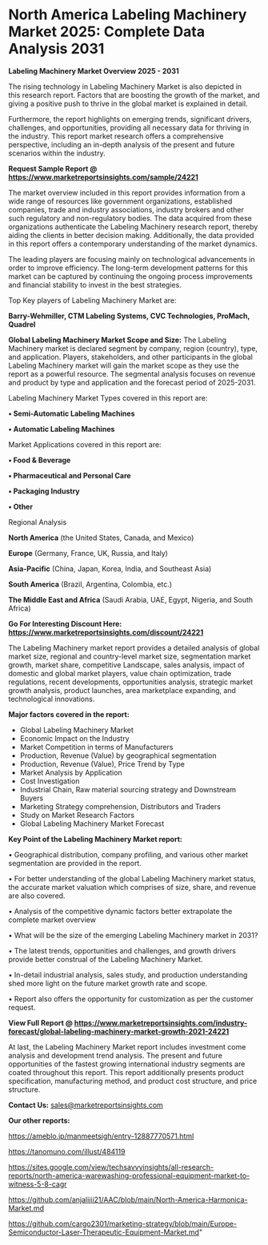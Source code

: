 # North America Labeling Machinery Market 2025: Complete Data Analysis 2031

<Strong> Labeling Machinery Market Overview 2025 - 2031</strong>

The rising technology in Labeling Machinery Market is also depicted in this research report. Factors that are boosting the growth of the market, and giving a positive push to thrive in the global market is explained in detail.

Furthermore, the report highlights on emerging trends, significant drivers, challenges, and opportunities, providing all necessary data for thriving in the industry. This report market research offers a comprehensive perspective, including an in-depth analysis of the present and future scenarios within the industry.

<strong>Request Sample Report @ <a href=https://www.marketreportsinsights.com/sample/24221>https://www.marketreportsinsights.com/sample/24221</a></strong>

The market overview included in this report provides information from a wide range of resources like government organizations, established companies, trade and industry associations, industry brokers and other such regulatory and non-regulatory bodies. The data acquired from these organizations authenticate the Labeling Machinery research report, thereby aiding the clients in better decision making. Additionally, the data provided in this report offers a contemporary understanding of the market dynamics.

The leading players are focusing mainly on technological advancements in order to improve efficiency. The long-term development patterns for this market can be captured by continuing the ongoing process improvements and financial stability to invest in the best strategies.

Top Key players of Labeling Machinery Market are:

<strong>Barry-Wehmiller, CTM Labeling Systems, CVC Technologies, ProMach, Quadrel</strong>

<strong><b>Global Labeling Machinery Market Scope and Size:</b></strong>
The Labeling Machinery market is declared segment by company, region (country), type, and application. Players, stakeholders, and other participants in the global Labeling Machinery market will gain the market scope as they use the report as a powerful resource. The segmental analysis focuses on revenue and product by type and application and the forecast period of 2025-2031.

Labeling Machinery Market Types covered in this report are:

<strong>• Semi-Automatic Labeling Machines

• Automatic Labeling Machines</strong>

Market Applications covered in this report are:

<strong>• Food & Beverage

• Pharmaceutical and Personal Care

• Packaging Industry

• Other</strong> 

Regional Analysis

<strong>North America</strong> (the United States, Canada, and Mexico)

<strong>Europe</strong> (Germany, France, UK, Russia, and Italy)

<strong>Asia-Pacific</strong> (China, Japan, Korea, India, and Southeast Asia)

<strong>South America</strong> (Brazil, Argentina, Colombia, etc.)

<strong>The Middle East and Africa</strong> (Saudi Arabia, UAE, Egypt, Nigeria, and South Africa)

<strong>Go For Interesting Discount Here: <a href=https://www.marketreportsinsights.com/discount/24221>https://www.marketreportsinsights.com/discount/24221</a></strong>

The Labeling Machinery market report provides a detailed analysis of global market size, regional and country-level market size, segmentation market growth, market share, competitive Landscape, sales analysis, impact of domestic and global market players, value chain optimization, trade regulations, recent developments, opportunities analysis, strategic market growth analysis, product launches, area marketplace expanding, and technological innovations.

<strong><b>Major factors covered in the report:</b></strong>
<ul>
  <li>Global Labeling Machinery Market </li>
  <li>Economic Impact on the Industry</li>
  <li>Market Competition in terms of Manufacturers</li>
  <li>Production, Revenue (Value) by geographical segmentation</li>
  <li>Production, Revenue (Value), Price Trend by Type</li>
  <li>Market Analysis by Application</li>
  <li>Cost Investigation</li>
  <li>Industrial Chain, Raw material sourcing strategy and Downstream Buyers</li>
  <li>Marketing Strategy comprehension, Distributors and Traders</li>
  <li>Study on Market Research Factors</li>
  <li>Global Labeling Machinery Market Forecast</li>
</ul>

<strong><b>Key Point of the Labeling Machinery Market report:</b></strong>

• Geographical distribution, company profiling, and various other market segmentation are provided in the report.

• For better understanding of the global Labeling Machinery market status, the accurate market valuation which comprises of size, share, and revenue are also covered.

• Analysis of the competitive dynamic factors better extrapolate the complete market overview

• What will be the size of the emerging Labeling Machinery market in 2031?

• The latest trends, opportunities and challenges, and growth drivers provide better construal of the Labeling Machinery Market.

• In-detail industrial analysis, sales study, and production understanding shed more light on the future market growth rate and scope.

• Report also offers the opportunity for customization as per the customer request.

<strong><b>View Full Report @ <a href=https://www.marketreportsinsights.com/industry-forecast/global-labeling-machinery-market-growth-2021-24221>https://www.marketreportsinsights.com/industry-forecast/global-labeling-machinery-market-growth-2021-24221</a></b></strong>


At last, the Labeling Machinery Market report includes investment come analysis and development trend analysis. The present and future opportunities of the fastest growing international industry segments are coated throughout this report. This report additionally presents product specification, manufacturing method, and product cost structure, and price structure.

<strong>Contact Us:</strong>
sales@marketreportsinsights.com

<strong>Our other reports:</strong>

<a href=https://ameblo.jp/manmeetsigh/entry-12887770571.html>https://ameblo.jp/manmeetsigh/entry-12887770571.html</a>

<a href=https://tanomuno.com/illust/484119>https://tanomuno.com/illust/484119</a>

<a href=https://sites.google.com/view/techsavvyinsights/all-research-reports/north-america-warewashing-professional-equipment-market-to-witness-5-8-cagr>https://sites.google.com/view/techsavvyinsights/all-research-reports/north-america-warewashing-professional-equipment-market-to-witness-5-8-cagr</a>

<a href=https://github.com/anjaliiii21/AAC/blob/main/North-America-Harmonica-Market.md>https://github.com/anjaliiii21/AAC/blob/main/North-America-Harmonica-Market.md</a>

<a href=https://github.com/cargo2301/marketing-strategy/blob/main/Europe-Semiconductor-Laser-Therapeutic-Equipment-Market.md>https://github.com/cargo2301/marketing-strategy/blob/main/Europe-Semiconductor-Laser-Therapeutic-Equipment-Market.md</a>"
